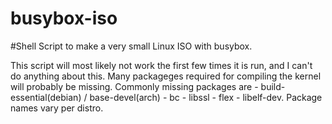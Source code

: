 # busybox-iso

#Shell Script to make a very small Linux ISO with busybox.

This script will most likely not work the first few times it is run, and I can't do anything about this. Many packageges required for compiling the kernel will probably be missing. Commonly missing packages are - build-essential(debian) / base-devel(arch) - bc - libssl - flex - libelf-dev.
Package names vary per distro.
